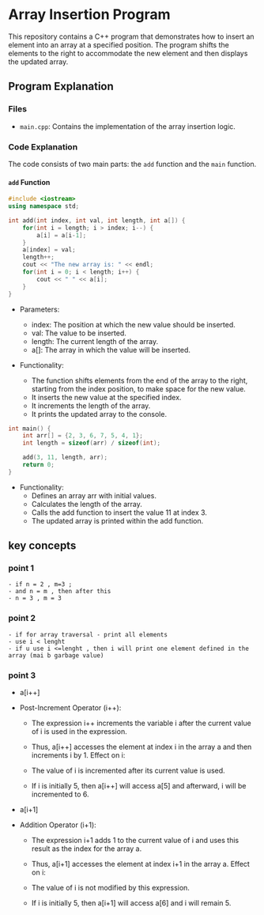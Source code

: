 # Array Insertion Program

This repository contains a C++ program that demonstrates how to insert an element into an array at a specified position. The program shifts the elements to the right to accommodate the new element and then displays the updated array.

## Program Explanation

### Files

- `main.cpp`: Contains the implementation of the array insertion logic.

### Code Explanation

The code consists of two main parts: the `add` function and the `main` function.

#### `add` Function

```cpp
#include <iostream>
using namespace std;

int add(int index, int val, int length, int a[]) {
    for(int i = length; i > index; i--) {
        a[i] = a[i-1];
    }
    a[index] = val;
    length++;
    cout << "The new array is: " << endl;
    for(int i = 0; i < length; i++) {
        cout << " " << a[i];
    }
}
```

- Parameters:

  - index: The position at which the new value should be inserted.
  - val: The value to be inserted.
  - length: The current length of the array.
  - a[]: The array in which the value will be inserted.

* Functionality:

  - The function shifts elements from the end of the array to the right, starting from the index position, to make space for the new value.
  - It inserts the new value at the specified index.
  - It increments the length of the array.
  - It prints the updated array to the console.

```cpp
int main() {
    int arr[] = {2, 3, 6, 7, 5, 4, 1};
    int length = sizeof(arr) / sizeof(int);

    add(3, 11, length, arr);
    return 0;
}
```

- Functionality:
  - Defines an array arr with initial values.
  - Calculates the length of the array.
  - Calls the add function to insert the value 11 at index 3.
  - The updated array is printed within the add function.

## key concepts

### point 1

    - if n = 2 , m=3 ;
    - and n = m , then after this
    - n = 3 , m = 3

### point 2

    - if for array traversal - print all elements
    - use i < lenght
    - if u use i <=lenght , then i will print one element defined in the array (mai b garbage value)

### point 3

- a[i++]
- Post-Increment Operator (i++):

  - The expression i++ increments the variable i after the current value of i is used in the expression.
  - Thus, a[i++] accesses the element at index i in the array a and then increments i by 1.
    Effect on i:

  - The value of i is incremented after its current value is used.
  - If i is initially 5, then a[i++] will access a[5] and afterward, i will be incremented to 6.

- a[i+1]
- Addition Operator (i+1):

  - The expression i+1 adds 1 to the current value of i and uses this result as the index for the array a.
  - Thus, a[i+1] accesses the element at index i+1 in the array a.
    Effect on i:

  - The value of i is not modified by this expression.
  - If i is initially 5, then a[i+1] will access a[6] and i will remain 5.
